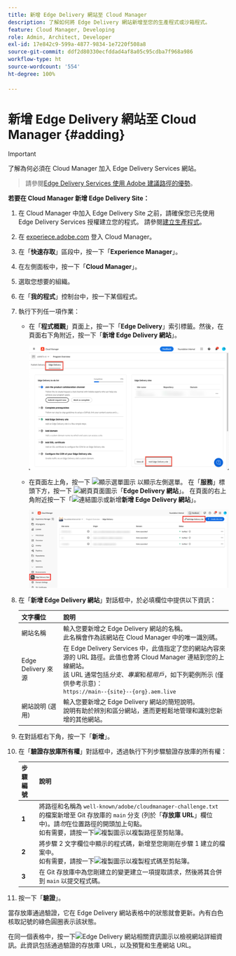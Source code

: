 ```yaml
---
title: 新增 Edge Delivery 網站至 Cloud Manager
description: 了解如何將 Edge Delivery 網站新增至您的生產程式或沙箱程式。
feature: Cloud Manager, Developing
role: Admin, Architect, Developer
exl-id: 17e842c9-599a-4877-9834-1e7220f508a8
source-git-commit: ddf2d80330ecfddad4af8a05c95cdba7f968a986
workflow-type: ht
source-wordcount: '554'
ht-degree: 100%

---
```


# 新增 Edge Delivery 網站至 Cloud Manager {#adding}

>[!IMPORTANT]
>
>了解為何必須在 Cloud Manager 加入 Edge Delivery Services 網站。
>>請參閱[Edge Delivery Services 使用 Adobe 建議路徑的優勢](/help/implementing/cloud-manager/edge-delivery/introduction-to-edge-delivery-services.md#recommended-path-eds)。

**若要在 Cloud Manager 新增 Edge Delivery Site：**

1. 在 Cloud Manager 中加入 Edge Delivery Site 之前，請確保您已先使用 Edge Delivery Services 授權建立您的程式。
請參閱[建立生產程式](/help/implementing/cloud-manager/getting-access-to-aem-in-cloud/creating-production-programs.md)。
1. 在 [experiece.adobe.com](https://experience.adobe.com) 登入 Cloud Manager。
1. 在「**快速存取**」區段中，按一下「**Experience Manager**」。
1. 在左側面板中，按一下「**Cloud Manager**」。
1. 選取您想要的組織。
1. 在「**我的程式**」控制台中，按一下某個程式。
1. 執行下列任一項作業：

   * 在「**程式概觀**」頁面上，按一下「**Edge Delivery**」索引標籤。然後，在頁面右下角附近，按一下「**新增 Edge Delivery 網站**」。

     ![從「Edge Delivery」索引標籤新增 Edge Delivery 網站](/help/implementing/cloud-manager/assets/cm-eds-add1.png)

   * 在頁面左上角，按一下 ![顯示選單圖示](https://spectrum.adobe.com/static/icons/workflow_18/Smock_ShowMenu_18_N.svg) 以顯示左側選單。
在「**服務**」標頭下方，按一下 ![網頁頁面圖示](https://spectrum.adobe.com/static/icons/workflow_18/Smock_WebPages_18_N.svg)「**Edge Delivery 網站**」。
在頁面的右上角附近按一下「![連結圖示或新增](https://spectrum.adobe.com/static/icons/workflow_18/Smock_Link_18_N.svg)**新增 Edge Delivery 網站**」。

     ![從「Edge Delivery 網站」按鈕新增 Edge Delivery 網站](/help/implementing/cloud-manager/assets/cm-eds-add2.png)

1. 在「**新增 Edge Delivery 網站**」對話框中，於必填欄位中提供以下資訊：

   | 文字欄位 | 說明 |
   | - | --- |
   | 網站名稱 | 輸入您要新增之 Edge Delivery 網站的名稱。<br>此名稱會作為該網站在 Cloud Manager 中的唯一識別碼。 |
   | Edge Delivery 來源 | 在 Edge Delivery Services 中，此值指定了您的網站內容來源的 URL 路徑。此值也會將 Cloud Manager 連結到您的上線網站。<br>該 URL 通常包括&#x200B;*分支*、*專案*&#x200B;和&#x200B;*租用戶*，如下列範例所示 (僅供參考示意)：<br>`https://main--{site}--{org}.aem.live` |
   | 網站說明 (選用) | 輸入您要新增之 Edge Delivery 網站的簡短說明。<br>說明有助於辨別和區分網站，進而更輕鬆地管理和識別您新增的其他網站。 |

1. 在對話框右下角，按一下「**新增**」。

1. 在「**驗證存放庫所有權**」對話框中，透過執行下列步驟驗證存放庫的所有權：

   | 步驟編號 | 說明 |
   | - | - |
   | **1** | 將路徑和名稱為 `well-known/adobe/cloudmanager-challenge.txt` 的檔案新增至 Git 存放庫的 `main` 分支 (列於「**存放庫 URL**」欄位中)。請&#x200B;*勿*&#x200B;在位置路徑的開頭加上句點。<br>如有需要，請按一下![複製圖示](https://spectrum.adobe.com/static/icons/workflow_18/Smock_Copy_18_N.svg)以複製路徑至剪貼簿。 |
   | **2** | 將步驟 2 文字欄位中顯示的程式碼，新增至您剛剛在步驟 1 建立的檔案中。<br>如有需要，請按一下![複製圖示](https://spectrum.adobe.com/static/icons/workflow_18/Smock_Copy_18_N.svg)以複製程式碼至剪貼簿。 |
   | **3** | 在 Git 存放庫中為您剛建立的變更建立一項提取請求，然後將其合併到 `main` 以提交程式碼。 |

1. 按一下「**驗證**」。

當存放庫通過驗證，它在 Edge Delivery 網站表格中的狀態就會更新。內有白色核取記號的綠色圓圈表示該狀態。

在同一個表格中，按一下![Edge Delivery 網站相關資訊圖示](https://spectrum.adobe.com/static/icons/workflow_18/Smock_InfoOutline_18_N.svg)以檢視網站詳細資訊。此資訊包括通過驗證的存放庫 URL，以及預覽和生產網站 URL。

